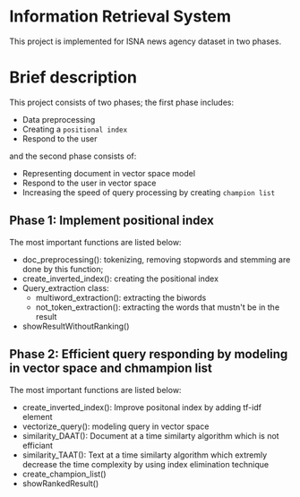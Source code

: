 # Information Retrieval System
This project is implemented for ISNA news agency dataset in two phases.

# Brief description
This project consists of two phases; the first phase includes:
* Data preprocessing
* Creating a `positional index`
* Respond to the user

and the second phase consists of:
* Representing document in vector space model
* Respond to the user in vector space
* Increasing the speed of query processing by creating `champion list`

## Phase 1: Implement positional index
The most important functions are listed below:
* doc_preprocessing(): tokenizing, removing stopwords and stemming are done by this function;
* create_inverted_index(): creating the positional index
* Query_extraction class:
  * multiword_extraction(): extracting the biwords
  * not_token_extraction(): extracting the words that mustn't be in the result
* showResultWithoutRanking()

## Phase 2: Efficient query responding by modeling in vector space and chmampion list
The most important functions are listed below:
* create_inverted_index(): Improve positonal index by adding tf-idf element
* vectorize_query(): modeling query in vector space
* similarity_DAAT(): Document at a time similarty algorithm which is not efficiant
* similarity_TAAT(): Text at a time similarty algorithm which extremly decrease the time complexity by using index elimination technique
* create_champion_list()
* showRankedResult()
